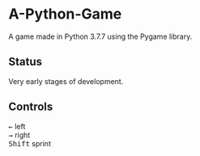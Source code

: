 # A-Python-Game
A game made in Python 3.7.7 using the Pygame library.  
  
## Status
Very early stages of development.
  
## Controls
<kbd>←</kbd> left  
<kbd>→</kbd> right  
<kbd>Shift</kbd> sprint